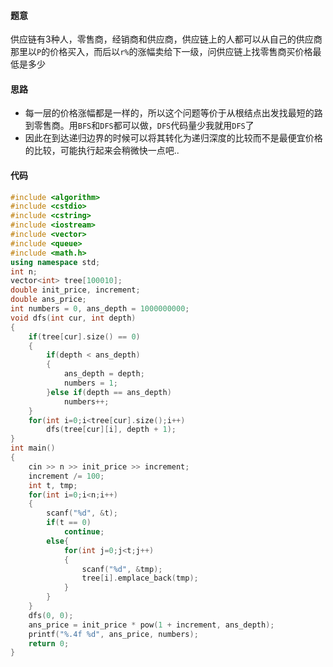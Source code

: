 #### 题意

供应链有3种人，零售商，经销商和供应商，供应链上的人都可以从自己的供应商那里以`P`的价格买入，而后以`r%`的涨幅卖给下一级，问供应链上找零售商买价格最低是多少

#### 思路

- 每一层的价格涨幅都是一样的，所以这个问题等价于从根结点出发找最短的路到零售商。用`BFS`和`DFS`都可以做，`DFS`代码量少我就用`DFS`了
- 因此在到达递归边界的时候可以将其转化为递归深度的比较而不是最便宜价格的比较，可能执行起来会稍微快一点吧..

#### 代码

```c++
#include <algorithm>
#include <cstdio>
#include <cstring>
#include <iostream>
#include <vector>
#include <queue>
#include <math.h>
using namespace std;
int n;
vector<int> tree[100010];
double init_price, increment;
double ans_price;
int numbers = 0, ans_depth = 1000000000;
void dfs(int cur, int depth)
{
    if(tree[cur].size() == 0)
    {
        if(depth < ans_depth)
        {
            ans_depth = depth;
            numbers = 1;
        }else if(depth == ans_depth)
            numbers++;
    }
    for(int i=0;i<tree[cur].size();i++)
        dfs(tree[cur][i], depth + 1);
}
int main()
{
    cin >> n >> init_price >> increment;
    increment /= 100;
    int t, tmp;
    for(int i=0;i<n;i++)
    {
        scanf("%d", &t);
        if(t == 0)
            continue;
        else{
            for(int j=0;j<t;j++)
            {
                scanf("%d", &tmp);
                tree[i].emplace_back(tmp);
            }
        }
    }
    dfs(0, 0);
    ans_price = init_price * pow(1 + increment, ans_depth);
    printf("%.4f %d", ans_price, numbers);
    return 0;
}
```

